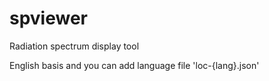 # spviewer
Radiation spectrum display tool

English basis and you can add language file 'loc-{lang}.json'

